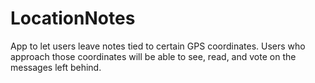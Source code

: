 # LocationNotes
App to let users leave notes tied to certain GPS coordinates. Users who approach those coordinates will be able to see, read, and vote on the messages left behind.
